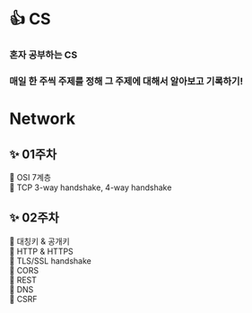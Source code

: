 #  :+1:  CS
### 혼자 공부하는 CS 
### 매일 한 주씩 주제를 정해 그 주제에 대해서 알아보고 기록하기!



# Network
## :sparkles:  01주차 
   🚴 OSI 7계층   
   🚴 TCP 3-way handshake, 4-way handshake
  

## :sparkles:  02주차 
   🚴 대칭키 & 공개키  
   🚴 HTTP & HTTPS  
   🚴 TLS/SSL handshake  
   🚴 CORS  
   🚴 REST  
   🚴 DNS  
   🚴 CSRF  
   
